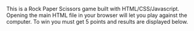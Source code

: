 This is a Rock Paper Scissors game built with HTML/CSS/Javascript. Opening the main HTML file in your browser will let you play against the computer. 
To win you must get 5 points and results are displayed below. 